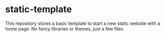 # static-template

This repository stores a basic template to start a new static website with
a home page. No fancy libraries or themes, just a few files.